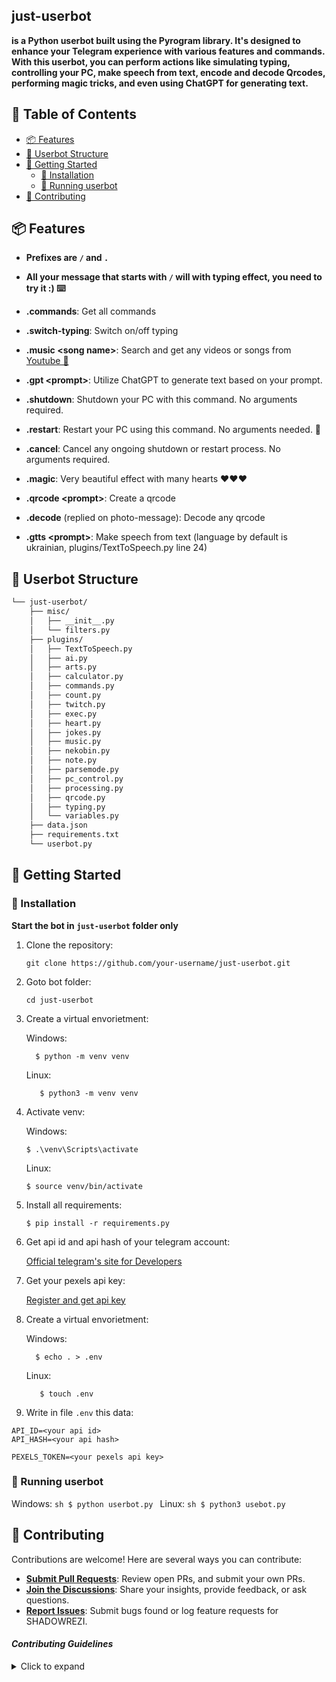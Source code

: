 
## just-userbot
**is a Python userbot built using the Pyrogram library. It's designed to enhance your Telegram experience with various features and commands. With this userbot, you can perform actions like simulating typing, controlling your PC, make speech from text, encode and decode Qrcodes,  performing magic tricks, and even using ChatGPT for generating text.**


## 📖 Table of Contents
- [📦 Features](#-features)
- [📂 Userbot Structure](#-userbot-structure)
- [🚀 Getting Started](#-getting-started)
    - [🔧 Installation](#-installation)
    - [🤖 Running userbot](#-running-userbot)
- [🤝 Contributing](#-contributing)


## 📦 Features

- **Prefixes are `/` and `.`**



- **All your message that starts with `/` will with typing effect, you need to try it :) ⌨️**

- **.commands**: Get all commands

-  **.switch-typing**: Switch on/off typing

- **.music \<song name>**: Search and get any videos or songs from [Youtube 🎥](https://www.youtube.com/)

- **.gpt \<prompt>**: Utilize ChatGPT to generate text based on your prompt.

- **.shutdown**: Shutdown your PC with this command. No arguments required.

- **.restart**: Restart your PC using this command. No arguments needed.  🔄

- **.cancel**: Cancel any ongoing shutdown or restart process. No arguments required.

- **.magic**: Very beautiful effect with many hearts ❤️❤️❤️

- **.qrcode \<prompt>**: Create a qrcode

- **.decode** (replied on photo-message): Decode any qrcode

- **.gtts \<prompt>**: Make speech from text (language by default is ukrainian, plugins/TextToSpeech.py line 24) 

## 📂 Userbot Structure

```sh
└── just-userbot/
    ├── misc/
    │   ├── __init__.py 
    │   └── filters.py
    ├── plugins/
    │   ├── TextToSpeech.py
    │   ├── ai.py
    │   ├── arts.py
    │   ├── calculator.py
    │   ├── commands.py
    │   ├── count.py
    │   ├── twitch.py
    │   ├── exec.py
    │   ├── heart.py
    │   ├── jokes.py
    │   ├── music.py
    │   ├── nekobin.py
    │   ├── note.py
    │   ├── parsemode.py
    │   ├── pc_control.py
    │   ├── processing.py
    │   ├── qrcode.py
    │   ├── typing.py
    │   └── variables.py
    ├── data.json
    ├── requirements.txt
    └── userbot.py
```

## 🚀 Getting Started
### 🔧 Installation

**Start the bot in `just-userbot` folder only**

1. Clone the repository:

   ```shell
   git clone https://github.com/your-username/just-userbot.git
   ```
3. Goto bot folder:
   ```shell
   cd just-userbot
   ```
4. Create a virtual envorietment:
   
   Windows:
      ```shell
        $ python -m venv venv
      ```
   Linux:
      ```shell
         $ python3 -m venv venv
      ```
6. Activate venv:

   Windows:
      ```shell
      $ .\venv\Scripts\activate
      ```
   Linux:
      ```shell
      $ source venv/bin/activate
      ```
7. Install all requirements:
   ```shell
   $ pip install -r requirements.py
   ```
8. Get api id and api hash of your telegram account:

   [Official telegram's site for Developers](https://my.telegram.org/apps)

9. Get your pexels api key:

   [Register and get api key](https://www.pexels.com/join-consumer/?onboarding=skipped)
4. Create a virtual envorietment:
   
   Windows:
      ```shell
        $ echo . > .env
      ```
   Linux:
      ```shell
         $ touch .env
      ```
11. Write in file `.env` this data:
   ```
   API_ID=<your api id>
   API_HASH=<your api hash>

   PEXELS_TOKEN=<your pexels api key>
   ```
### 🤖 Running userbot
   Windows:
      ```sh
      $ python userbot.py
      ```
   Linux:
      ```sh
      $ python3 usebot.py
      ```


## 🤝 Contributing

Contributions are welcome! Here are several ways you can contribute:

- **[Submit Pull Requests](https://github.com/shadowrezi/userbot-template/blob/main/CONTRIBUTING.md)**: Review open PRs, and submit your own PRs.
- **[Join the Discussions](https://github.com/shadowrezi/userbot-template/discussions)**: Share your insights, provide feedback, or ask questions.
- **[Report Issues](https://github.com/shadowrezi/userbot-template/issues)**: Submit bugs found or log feature requests for SHADOWREZI.

#### *Contributing Guidelines*

<details closed>
<summary>Click to expand</summary>

1. **Fork the Repository**: Start by forking the project repository to your GitHub account.
2. **Clone Locally**: Clone the forked repository to your local machine using a Git client.
   ```sh
   git clone <your-forked-repo-url>
   ```
3. **Create a New Branch**: Always work on a new branch, giving it a descriptive name.
   ```sh
   git checkout -b new-feature-x
   ```
4. **Make Your Changes**: Develop and test your changes locally.
5. **Commit Your Changes**: Commit with a clear and concise message describing your updates.
   ```sh
   git commit -m 'Implemented new feature x.'
   ```
6. **Push to GitHub**: Push the changes to your forked repository.
   ```sh
   git push origin new-feature-x
   ```
7. **Submit a Pull Request**: Create a PR against the original project repository. Clearly describe the changes and their motivations.

Once your PR is reviewed and approved, it will be merged into the main branch.

</details>
